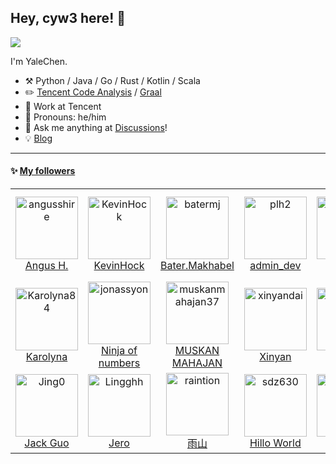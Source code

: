 ## Hey, cyw3 here! :wave:

![](https://github-readme-stats.vercel.app/api?username=cyw3&theme=dark)
<!-- ![](https://metrics.lecoq.io/cyw3#gh-light-mode-only) -->

I'm YaleChen.

-   :hammer_and_pick: Python / Java / Go / Rust / Kotlin / Scala
-   :pencil2: [Tencent Code Analysis](https://github.com/Tencent/CodeAnalysis) / [Graal](https://github.com/cyw3/graal)
-   :seedling: Work at Tencent
-   :man: Pronouns: he/him
-   :thought_balloon: Ask me anything at [Discussions](https://github.com/cyw3/cyw3/discussions/new)!
-   :bulb: [Blog](https://cyw3.github.io/)

---

#### :sparkles: [My followers](src/getTopFollowers.py)

<!--START_SECTION:top-followers-->
<table>
  <tr>
    <td align="center">
      <a href="https://github.com/angusshire">
        <img src="https://avatars2.githubusercontent.com/u/5877145" width="100px;" alt="angusshire"/>
      </a>
      <br />
      <a href="https://github.com/angusshire">Angus H.</a>
    </td>
    <td align="center">
      <a href="https://github.com/KevinHock">
        <img src="https://avatars2.githubusercontent.com/u/3076393" width="100px;" alt="KevinHock"/>
      </a>
      <br />
      <a href="https://github.com/KevinHock">KevinHock</a>
    </td>
    <td align="center">
      <a href="https://github.com/batermj">
        <img src="https://avatars2.githubusercontent.com/u/250445" width="100px;" alt="batermj"/>
      </a>
      <br />
      <a href="https://github.com/batermj">Bater.Makhabel</a>
    </td>
    <td align="center">
      <a href="https://github.com/plh2">
        <img src="https://avatars2.githubusercontent.com/u/14355994" width="100px;" alt="plh2"/>
      </a>
      <br />
      <a href="https://github.com/plh2">admin_dev</a>
    </td>
    <td align="center">
      <a href="https://github.com/nehitha15107">
        <img src="https://avatars2.githubusercontent.com/u/72698978" width="100px;" alt="nehitha15107"/>
      </a>
      <br />
      <a href="https://github.com/nehitha15107">Nehitha⁷ </a>
    </td>
    <td align="center">
      <a href="https://github.com/VoipSip">
        <img src="https://avatars2.githubusercontent.com/u/67077544" width="100px;" alt="VoipSip"/>
      </a>
      <br />
      <a href="https://github.com/VoipSip">VoipSip</a>
    </td>
    <td align="center">
      <a href="https://github.com/david-kariuki">
        <img src="https://avatars2.githubusercontent.com/u/14153276" width="100px;" alt="david-kariuki"/>
      </a>
      <br />
      <a href="https://github.com/david-kariuki">David Kariuki (DK)</a>
    </td>
  </tr>
  <tr>
    <td align="center">
      <a href="https://github.com/Karolyna84">
        <img src="https://avatars2.githubusercontent.com/u/43585182" width="100px;" alt="Karolyna84"/>
      </a>
      <br />
      <a href="https://github.com/Karolyna84">Karolyna</a>
    </td>
    <td align="center">
      <a href="https://github.com/jonassyon">
        <img src="https://avatars2.githubusercontent.com/u/88140691" width="100px;" alt="jonassyon"/>
      </a>
      <br />
      <a href="https://github.com/jonassyon">Ninja of numbers</a>
    </td>
    <td align="center">
      <a href="https://github.com/muskanmahajan37">
        <img src="https://avatars2.githubusercontent.com/u/45875834" width="100px;" alt="muskanmahajan37"/>
      </a>
      <br />
      <a href="https://github.com/muskanmahajan37">MUSKAN MAHAJAN</a>
    </td>
    <td align="center">
      <a href="https://github.com/xinyandai">
        <img src="https://avatars2.githubusercontent.com/u/11437641" width="100px;" alt="xinyandai"/>
      </a>
      <br />
      <a href="https://github.com/xinyandai">Xinyan</a>
    </td>
    <td align="center">
      <a href="https://github.com/dirambora">
        <img src="https://avatars2.githubusercontent.com/u/42798758" width="100px;" alt="dirambora"/>
      </a>
      <br />
      <a href="https://github.com/dirambora">Diram</a>
    </td>
    <td align="center">
      <a href="https://github.com/toum120">
        <img src="https://avatars2.githubusercontent.com/u/57785890" width="100px;" alt="toum120"/>
      </a>
      <br />
      <a href="https://github.com/toum120">公鸡</a>
    </td>
    <td align="center">
      <a href="https://github.com/EPhaha">
        <img src="https://avatars2.githubusercontent.com/u/31117665" width="100px;" alt="EPhaha"/>
      </a>
      <br />
      <a href="https://github.com/EPhaha">EP</a>
    </td>
  </tr>
  <tr>
    <td align="center">
      <a href="https://github.com/Jing0">
        <img src="https://avatars2.githubusercontent.com/u/5902591" width="100px;" alt="Jing0"/>
      </a>
      <br />
      <a href="https://github.com/Jing0">Jack Guo</a>
    </td>
    <td align="center">
      <a href="https://github.com/Lingghh">
        <img src="https://avatars2.githubusercontent.com/u/5992684" width="100px;" alt="Lingghh"/>
      </a>
      <br />
      <a href="https://github.com/Lingghh">Jero</a>
    </td>
    <td align="center">
      <a href="https://github.com/raintion">
        <img src="https://avatars2.githubusercontent.com/u/1519473" width="100px;" alt="raintion"/>
      </a>
      <br />
      <a href="https://github.com/raintion">雨山</a>
    </td>
    <td align="center">
      <a href="https://github.com/sdz630">
        <img src="https://avatars2.githubusercontent.com/u/42371061" width="100px;" alt="sdz630"/>
      </a>
      <br />
      <a href="https://github.com/sdz630">Hillo World</a>
    </td>
    <td align="center">
      <a href="https://github.com/aaaa-j">
        <img src="https://avatars2.githubusercontent.com/u/70736600" width="100px;" alt="aaaa-j"/>
      </a>
      <br />
      <a href="https://github.com/aaaa-j">aaaa.x</a>
    </td>
    <td align="center">
      <a href="https://github.com/wuyalan">
        <img src="https://avatars2.githubusercontent.com/u/17400897" width="100px;" alt="wuyalan"/>
      </a>
      <br />
      <a href="https://github.com/wuyalan">Alan Wu</a>
    </td>
    <td align="center">
      <a href="https://github.com/justforfun001">
        <img src="https://avatars2.githubusercontent.com/u/35220012" width="100px;" alt="justforfun001"/>
      </a>
      <br />
      <a href="https://github.com/justforfun001">justforfun001</a>
    </td>
  </tr>
</table>
<!--END_SECTION:top-followers-->

